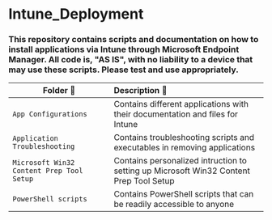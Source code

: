 # Intune_Deployment
### This repository contains scripts and documentation on how to install applications via Intune through Microsoft Endpoint Manager. All code is, **"AS IS"**, with no liability to a device that may use these scripts. Please test and use appropriately. 

| **Folder 📂** | **Description 📄** |
| --- | :--- | 
| `App Configurations` | Contains different applications with their documentation and files for Intune |
| `Application Troubleshooting` | Contains troubleshooting scripts and executables in removing applications |
| `Microsoft Win32 Content Prep Tool Setup` | Contains personalized intruction to setting up Microsoft Win32 Content Prep Tool Setup |
| `PowerShell scripts` | Contains PowerShell scripts that can be readily accessible to anyone |